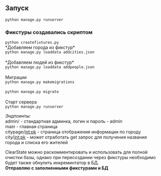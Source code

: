 <h2>Запуск</h2>
<code>python manage.py runserver</code>

<h3>Фикстуры создавались скриптом</h3>
<code>python createfixtures.py</code><br>
*Добавляем города из фикстур*<br>
<code>python manage.py loaddata addcities.json
</code><br>
*Добавляем людей из фикстур*<br>
<code>python manage.py loaddata addpeople.json
</code><br>
Миграции<br>
<code>python manage.py makemigrations
</code><br>
<code>python manage.py migrate
</code><br>
Старт сервера<br>
<code>python manage.py runserver</code>

*Эндпоинты*:<br>
admin/ - стандартная админка, логин и пароль - admin <br>
main - главная страница  <br>
citypage/<int:pk> - страница отображения информации по городу<br>
city/<int:pk> - может отработать get запрос для получения названия города и списка его жителей<br>


ClearState можно раскомментировать и использовать для полной очистки базы, однако при пересоздании через фикстуры необходимо будет также обнулить инкреминтатор в БД.
<br>
**Отправляю с заполненными фикстурами и БД**

